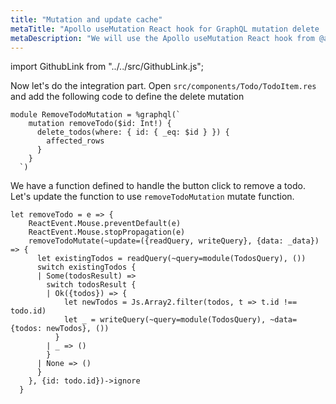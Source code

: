 ```yaml
---
title: "Mutation and update cache"
metaTitle: "Apollo useMutation React hook for GraphQL mutation delete | ReScript React Apollo Tutorial"
metaDescription: "We will use the Apollo useMutation React hook from @apollo/client with variables as an example to delete existing data and update cache locally using readQuery and writeQuery."
---
```


import GithubLink from "../../src/GithubLink.js";

Now let's do the integration part. Open `src/components/Todo/TodoItem.res` and add the following code to define the delete mutation

<GithubLink link="https://github.com/hasura/learn-graphql/blob/master/tutorials/frontend/rescript-react-apollo/app-final/src/components/Todo/TodoItem.res" text="src/components/Todo/TodoItem.res" />

```reason
module RemoveTodoMutation = %graphql(`
    mutation removeTodo($id: Int!) {
      delete_todos(where: { id: { _eq: $id } }) {
        affected_rows
      }
    }
  `)
```

We have a function defined to handle the button click to remove a todo. Let's update the function to use `removeTodoMutation` mutate function.

```reason
let removeTodo = e => {
    ReactEvent.Mouse.preventDefault(e)
    ReactEvent.Mouse.stopPropagation(e)
    removeTodoMutate(~update=({readQuery, writeQuery}, {data: _data}) => {
      let existingTodos = readQuery(~query=module(TodosQuery), ())
      switch existingTodos {
      | Some(todosResult) =>
        switch todosResult {
        | Ok({todos}) => {
            let newTodos = Js.Array2.filter(todos, t => t.id !== todo.id)
            let _ = writeQuery(~query=module(TodosQuery), ~data={todos: newTodos}, ())
          }
        | _ => ()
        }
      | None => ()
      }
    }, {id: todo.id})->ignore
  }
```
